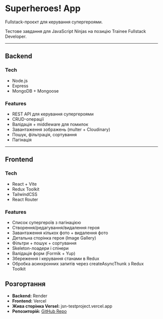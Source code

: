 # Superheroes! App  
Fullstack-проєкт для керування супергероями.

Тестове завдання для JavaScript Ninjas на позицію Trainee Fullstack Developer.

---

## Backend  

### Tech  
- Node.js  
- Express  
- MongoDB + Mongoose  

### Features  
- REST API для керування супергероями
- CRUD-операції 
- Валідація + middleware для помилок  
- Завантаження зображень (multer + Cloudinary)  
- Пошук, фільтрація, сортування  
- Пагінація  

---

## Frontend  

### Tech  
- React + Vite  
- Redux Toolkit  
- TailwindCSS  
- React Router  

### Features  
- Список супергероїв з пагінацією  
- Створення/редагування/видалення героя  
- Завантаження кількох фото + видалення фото  
- Детальна сторінка героя (Image Gallery)  
- Фільтри + пошук + сортування  
- Skeleton-лоадери і спінери  
- Валідація форм (Formik + Yup)  
- Збереження і керування станами в Redux
- Обробка асинхронних запитів через createAsyncThunk з Redux Toolkit

## Розгортання
- **Backend:** Render  
- **Frontend:** Vercel  
- **Жива сторінка Versel:** jsn-testproject.vercel.app
- **Репозиторій:** [GitHub Repo](https://github.com/meloncholic-san/jsn_testproject)  
